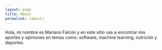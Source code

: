 ```yaml
---
layout: page
title: About
permalink: /about/
---
```

Hola, mi nombre es Mariano Falcón y en este sitio vas a encontrar mis aportes y opiniones en temas como:
software, machine learning, nutrición y deportes.

